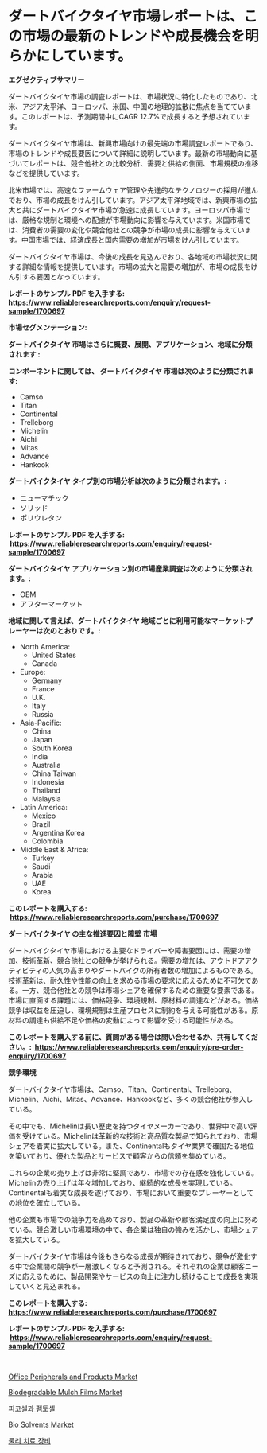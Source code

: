 <p><h1>ダートバイクタイヤ市場レポートは、この市場の最新のトレンドや成長機会を明らかにしています。</h1></p><p><strong>エグゼクティブサマリー</strong></p>
<p><p>ダートバイクタイヤ市場の調査レポートは、市場状況に特化したものであり、北米、アジア太平洋、ヨーロッパ、米国、中国の地理的拡散に焦点を当てています。このレポートは、予測期間中にCAGR 12.7%で成長すると予想されています。</p><p>ダートバイクタイヤ市場は、新興市場向けの最先端の市場調査レポートであり、市場のトレンドや成長要因について詳細に説明しています。最新の市場動向に基づいてレポートは、競合他社との比較分析、需要と供給の側面、市場規模の推移などを提供しています。</p><p>北米市場では、高速なファームウェア管理や先進的なテクノロジーの採用が進んでおり、市場の成長をけん引しています。アジア太平洋地域では、新興市場の拡大と共にダートバイクタイヤ市場が急速に成長しています。ヨーロッパ市場では、厳格な規制と環境への配慮が市場動向に影響を与えています。米国市場では、消費者の需要の変化や競合他社との競争が市場の成長に影響を与えています。中国市場では、経済成長と国内需要の増加が市場をけん引しています。</p><p>ダートバイクタイヤ市場は、今後の成長を見込んでおり、各地域の市場状況に関する詳細な情報を提供しています。市場の拡大と需要の増加が、市場の成長をけん引する要因となっています。</p></p>
<p><strong>レポートのサンプル PDF を入手する: <a href="https://www.reliableresearchreports.com/enquiry/request-sample/1700697">https://www.reliableresearchreports.com/enquiry/request-sample/1700697</a></strong></p>
<p><strong>市場セグメンテーション:</strong></p>
<p><strong> ダートバイクタイヤ 市場はさらに概要、展開、アプリケーション、地域に分類されます :</strong></p>
<p><strong>コンポーネントに関しては、 ダートバイクタイヤ 市場は次のように分類されます: &nbsp;</strong></p>
<p><ul><li>Camso</li><li>Titan</li><li>Continental</li><li>Trelleborg</li><li>Michelin</li><li>Aichi</li><li>Mitas</li><li>Advance</li><li>Hankook</li></ul></p>
<p><strong> ダートバイクタイヤ タイプ別の市場分析は次のように分類されます。:</strong></p>
<p><ul><li>ニューマチック</li><li>ソリッド</li><li>ポリウレタン</li></ul></p>
<p><strong>レポートのサンプル PDF を入手する: &nbsp;<a href="https://www.reliableresearchreports.com/enquiry/request-sample/1700697">https://www.reliableresearchreports.com/enquiry/request-sample/1700697</a></strong></p>
<p><strong> ダートバイクタイヤ アプリケーション別の市場産業調査は次のように分類されます。:</strong></p>
<p><ul><li>OEM</li><li>アフターマーケット</li></ul></p>
<p><strong>地域に関して言えば、ダートバイクタイヤ 地域ごとに利用可能なマーケットプレーヤーは次のとおりです。:</strong></p>
<p><ul>
    <li>
        North America:
        <ul>
            <li>United States</li>
            <li>Canada</li>
        </ul>
    </li>
    <li>
        Europe:
        <ul>
            <li>Germany</li>
            <li>France</li>
            <li>U.K.</li>
            <li>Italy</li>
            <li>Russia</li>
        </ul>
    </li>
    <li>
        Asia-Pacific:
        <ul>
            <li>China</li>
            <li>Japan</li>
            <li>South Korea</li>
            <li>India</li>
            <li>Australia</li>
            <li>China Taiwan</li>
            <li>Indonesia</li>
            <li>Thailand</li>
            <li>Malaysia</li>
        </ul>
    </li>
    <li>
        Latin America:
        <ul>
            <li>Mexico</li>
            <li>Brazil</li>
            <li>Argentina Korea</li>
            <li>Colombia</li>
        </ul>
    </li>
    <li>
        Middle East & Africa:
        <ul>
            <li>Turkey</li>
            <li>Saudi</li>
            <li>Arabia</li>
            <li>UAE</li>
            <li>Korea</li>
        </ul>
    </li>
    </ul></p>
<p><strong>このレポートを購入する: &nbsp;<a href="https://www.reliableresearchreports.com/purchase/1700697">https://www.reliableresearchreports.com/purchase/1700697</a></strong></p>
<p><strong>ダートバイクタイヤ の主な推進要因と障壁 市場</strong></p>
<p><p>ダートバイクタイヤ市場における主要なドライバーや障害要因には、需要の増加、技術革新、競合他社との競争が挙げられる。需要の増加は、アウトドアアクティビティの人気の高まりやダートバイクの所有者数の増加によるものである。技術革新は、耐久性や性能の向上を求める市場の要求に応えるために不可欠である。一方、競合他社との競争は市場シェアを確保するための重要な要素である。市場に直面する課題には、価格競争、環境規制、原材料の調達などがある。価格競争は収益を圧迫し、環境規制は生産プロセスに制約を与える可能性がある。原材料の調達も供給不足や価格の変動によって影響を受ける可能性がある。</p></p>
<p><strong>このレポートを購入する前に、質問がある場合は問い合わせるか、共有してください。:&nbsp; <a href="https://www.reliableresearchreports.com/enquiry/pre-order-enquiry/1700697">https://www.reliableresearchreports.com/enquiry/pre-order-enquiry/1700697</a></strong></p>
<p><strong>競争環境</strong></p>
<p><p>ダートバイクタイヤ市場は、Camso、Titan、Continental、Trelleborg、Michelin、Aichi、Mitas、Advance、Hankookなど、多くの競合他社が参入している。</p><p>その中でも、Michelinは長い歴史を持つタイヤメーカーであり、世界中で高い評価を受けている。Michelinは革新的な技術と高品質な製品で知られており、市場シェアを着実に拡大している。また、Continentalもタイヤ業界で確固たる地位を築いており、優れた製品とサービスで顧客からの信頼を集めている。</p><p>これらの企業の売り上げは非常に堅調であり、市場での存在感を強化している。Michelinの売り上げは年々増加しており、継続的な成長を実現している。Continentalも着実な成長を遂げており、市場において重要なプレーヤーとしての地位を確立している。</p><p>他の企業も市場での競争力を高めており、製品の革新や顧客満足度の向上に努めている。競合激しい市場環境の中で、各企業は独自の強みを活かし、市場シェアを拡大している。</p><p>ダートバイクタイヤ市場は今後もさらなる成長が期待されており、競争が激化する中で企業間の競争が一層激しくなると予測される。それぞれの企業は顧客ニーズに応えるために、製品開発やサービスの向上に注力し続けることで成長を実現していくと見込まれる。</p></p>
<p><strong>このレポートを購入する: &nbsp; <a href="https://www.reliableresearchreports.com/purchase/1700697">https://www.reliableresearchreports.com/purchase/1700697</a></strong></p>
<p><strong>レポートのサンプル PDF を入手する: &nbsp;<a href="https://www.reliableresearchreports.com/enquiry/request-sample/1700697">https://www.reliableresearchreports.com/enquiry/request-sample/1700697</a></strong><strong></strong></p>
<p>&nbsp;</p>
<p><p><a href="https://issuu.com/reportprime-2/docs/office-peripherals-and-products-market-size-2030.p">Office Peripherals and Products Market</a></p><p><a href="https://github.com/julyju69/Market-Research-Report-List-2/blob/main/biodegradable-mulch-films-market.md">Biodegradable Mulch Films Market</a></p><p><a href="https://github.com/vs2869dizt0/Market-Research-Report-List-1/blob/main/7343534192777.md">피코셀과 펨토셀</a></p><p><a href="https://github.com/gdfhhhj/Market-Research-Report-List-3/blob/main/bio-solvents-market.md">Bio Solvents Market</a></p><p><a href="https://github.com/sougarounis/Market-Research-Report-List-2/blob/main/5160367192776.md">물리 치료 장비</a></p></p>